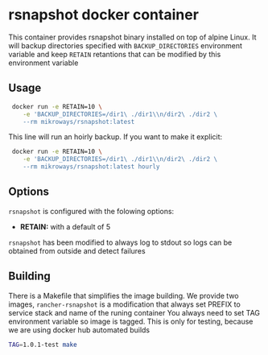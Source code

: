 # rsnapshot docker container

This container provides rsnapshot binary installed on top of alpine Linux. It
will backup directories specified with `BACKUP_DIRECTORIES` environment variable
and keep `RETAIN` retantions that can be modified by this environment variable

## Usage

```bash
 docker run -e RETAIN=10 \
    -e 'BACKUP_DIRECTORIES=/dir1\ ./dir1\\n/dir2\ ./dir2 \
    --rm mikroways/rsnapshot:latest
```

This line will run an hoirly backup. If you want to make it explicit:

```bash
 docker run -e RETAIN=10 \
    -e 'BACKUP_DIRECTORIES=/dir1\ ./dir1\\n/dir2\ ./dir2 \
    --rm mikroways/rsnapshot:latest hourly
```

## Options

`rsnapshot` is configured with the folowing options:

* **RETAIN:** with a default of 5

`rsnapshot` has been modified to always log to stdout so logs can be obtained
from outside and detect failures

## Building

There is a Makefile that simplifies the image building. We provide two images,
`rancher-rsnapshot` is a modification that always set PREFIX to service stack
and name of the runing container
You always need to set TAG environment variable so image is tagged. This is only
for testing, because we are using docker hub automated builds

```bash
TAG=1.0.1-test make
```
